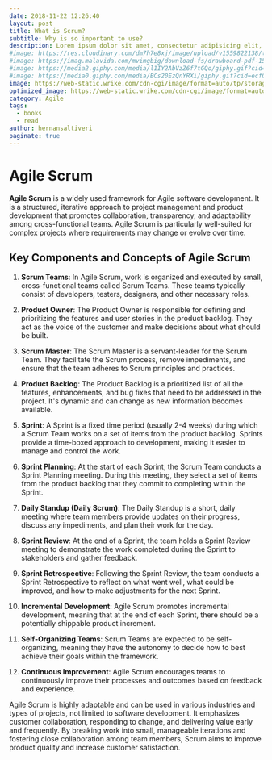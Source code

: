 ```yaml
---
date: 2018-11-22 12:26:40
layout: post
title: What is Scrum?
subtitle: Why is so important to use?
description: Lorem ipsum dolor sit amet, consectetur adipisicing elit, sed do eiusmod tempor incididunt ut labore et dolore magna aliqua.
#image: https://res.cloudinary.com/dm7h7e8xj/image/upload/v1559822138/theme9_v273a9.jpg
#image: https://imag.malavida.com/mvimgbig/download-fs/drawboard-pdf-15322-5.jpg
#image: https://media2.giphy.com/media/l1IY2AbVzZ6f7tGQo/giphy.gif?cid=ecf05e47c46f4c993306fa86540461d15f358257b387d43f&rid=giphy.gif
#image: https://media0.giphy.com/media/BCs20EzQnYRXi/giphy.gif?cid=ecf05e47f232b1b79d83818de57145545e1c0893e38473eb&rid=giphy.gif
image: https://web-static.wrike.com/cdn-cgi/image/format=auto/tp/storage/uploads/92025823-45d4-4b1c-bcef-6dffd4727344/scrum-cycle-resized.png
optimized_image: https://web-static.wrike.com/cdn-cgi/image/format=auto/tp/storage/uploads/92025823-45d4-4b1c-bcef-6dffd4727344/scrum-cycle-resized.png
category: Agile
tags:
  - books
  - read
author: hernansaltiveri
paginate: true
---
```


# Agile Scrum

**Agile Scrum** is a widely used framework for Agile software development. It is a structured, iterative approach to project management and product development that promotes collaboration, transparency, and adaptability among cross-functional teams. Agile Scrum is particularly well-suited for complex projects where requirements may change or evolve over time.

## Key Components and Concepts of Agile Scrum

1. **Scrum Teams**: In Agile Scrum, work is organized and executed by small, cross-functional teams called Scrum Teams. These teams typically consist of developers, testers, designers, and other necessary roles.

2. **Product Owner**: The Product Owner is responsible for defining and prioritizing the features and user stories in the product backlog. They act as the voice of the customer and make decisions about what should be built.

3. **Scrum Master**: The Scrum Master is a servant-leader for the Scrum Team. They facilitate the Scrum process, remove impediments, and ensure that the team adheres to Scrum principles and practices.

4. **Product Backlog**: The Product Backlog is a prioritized list of all the features, enhancements, and bug fixes that need to be addressed in the project. It's dynamic and can change as new information becomes available.

5. **Sprint**: A Sprint is a fixed time period (usually 2-4 weeks) during which a Scrum Team works on a set of items from the product backlog. Sprints provide a time-boxed approach to development, making it easier to manage and control the work.

6. **Sprint Planning**: At the start of each Sprint, the Scrum Team conducts a Sprint Planning meeting. During this meeting, they select a set of items from the product backlog that they commit to completing within the Sprint.

7. **Daily Standup (Daily Scrum)**: The Daily Standup is a short, daily meeting where team members provide updates on their progress, discuss any impediments, and plan their work for the day.

8. **Sprint Review**: At the end of a Sprint, the team holds a Sprint Review meeting to demonstrate the work completed during the Sprint to stakeholders and gather feedback.

9. **Sprint Retrospective**: Following the Sprint Review, the team conducts a Sprint Retrospective to reflect on what went well, what could be improved, and how to make adjustments for the next Sprint.

10. **Incremental Development**: Agile Scrum promotes incremental development, meaning that at the end of each Sprint, there should be a potentially shippable product increment.

11. **Self-Organizing Teams**: Scrum Teams are expected to be self-organizing, meaning they have the autonomy to decide how to best achieve their goals within the framework.

12. **Continuous Improvement**: Agile Scrum encourages teams to continuously improve their processes and outcomes based on feedback and experience.

Agile Scrum is highly adaptable and can be used in various industries and types of projects, not limited to software development. It emphasizes customer collaboration, responding to change, and delivering value early and frequently. By breaking work into small, manageable iterations and fostering close collaboration among team members, Scrum aims to improve product quality and increase customer satisfaction.
